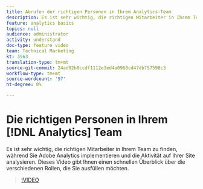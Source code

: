 ```yaml
---
title: Abrufen der richtigen Personen in Ihrem Analytics-Team
description: Es ist sehr wichtig, die richtigen Mitarbeiter in Ihrem Team zu finden, während Sie Adobe Analytics implementieren und die Aktivität auf Ihrer Site analysieren. Dieses Video gibt Ihnen einen schnellen Überblick über die verschiedenen Rollen, die Sie ausfüllen möchten.
feature: analytics basics
topics: null
audience: administrator
activity: understand
doc-type: feature video
team: Technical Marketing
kt: 3563
translation-type: tm+mt
source-git-commit: 24ad92b0ccdf1112e3ed4a0968cd47db757598c3
workflow-type: tm+mt
source-wordcount: '97'
ht-degree: 0%

---
```



# Die richtigen Personen in Ihrem [!DNL Analytics] Team

Es ist sehr wichtig, die richtigen Mitarbeiter in Ihrem Team zu finden, während Sie Adobe Analytics implementieren und die Aktivität auf Ihrer Site analysieren. Dieses Video gibt Ihnen einen schnellen Überblick über die verschiedenen Rollen, die Sie ausfüllen möchten.

>[!VIDEO](https://video.tv.adobe.com/v/28756/?quality=12)
